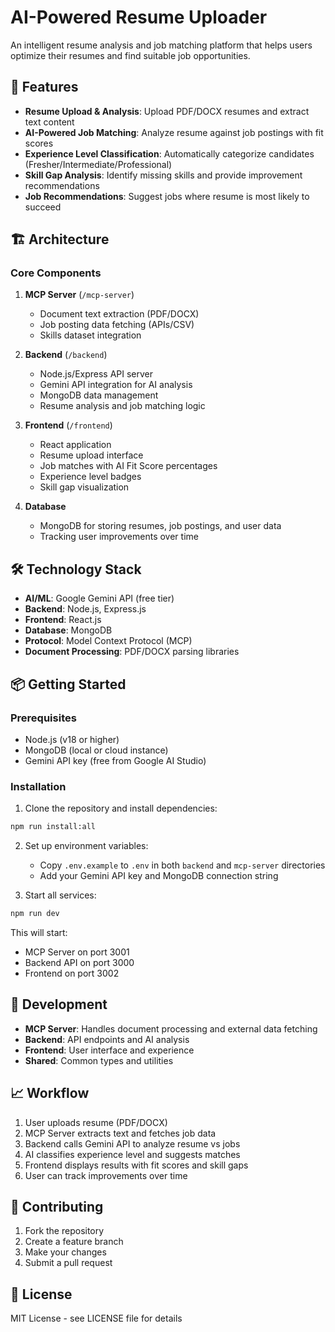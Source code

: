 # AI-Powered Resume Uploader

An intelligent resume analysis and job matching platform that helps users optimize their resumes and find suitable job opportunities.

## 🚀 Features

- **Resume Upload & Analysis**: Upload PDF/DOCX resumes and extract text content
- **AI-Powered Job Matching**: Analyze resume against job postings with fit scores
- **Experience Level Classification**: Automatically categorize candidates (Fresher/Intermediate/Professional)
- **Skill Gap Analysis**: Identify missing skills and provide improvement recommendations
- **Job Recommendations**: Suggest jobs where resume is most likely to succeed

## 🏗️ Architecture

### Core Components

1. **MCP Server** (`/mcp-server`)
   - Document text extraction (PDF/DOCX)
   - Job posting data fetching (APIs/CSV)
   - Skills dataset integration

2. **Backend** (`/backend`)
   - Node.js/Express API server
   - Gemini API integration for AI analysis
   - MongoDB data management
   - Resume analysis and job matching logic

3. **Frontend** (`/frontend`)
   - React application
   - Resume upload interface
   - Job matches with AI Fit Score percentages
   - Experience level badges
   - Skill gap visualization

4. **Database**
   - MongoDB for storing resumes, job postings, and user data
   - Tracking user improvements over time

## 🛠️ Technology Stack

- **AI/ML**: Google Gemini API (free tier)
- **Backend**: Node.js, Express.js
- **Frontend**: React.js
- **Database**: MongoDB
- **Protocol**: Model Context Protocol (MCP)
- **Document Processing**: PDF/DOCX parsing libraries

## 📦 Getting Started

### Prerequisites

- Node.js (v18 or higher)
- MongoDB (local or cloud instance)
- Gemini API key (free from Google AI Studio)

### Installation

1. Clone the repository and install dependencies:
```bash
npm run install:all
```

2. Set up environment variables:
   - Copy `.env.example` to `.env` in both `backend` and `mcp-server` directories
   - Add your Gemini API key and MongoDB connection string

3. Start all services:
```bash
npm run dev
```

This will start:
- MCP Server on port 3001
- Backend API on port 3000
- Frontend on port 3002

## 🔧 Development

- **MCP Server**: Handles document processing and external data fetching
- **Backend**: API endpoints and AI analysis
- **Frontend**: User interface and experience
- **Shared**: Common types and utilities

## 📈 Workflow

1. User uploads resume (PDF/DOCX)
2. MCP Server extracts text and fetches job data
3. Backend calls Gemini API to analyze resume vs jobs
4. AI classifies experience level and suggests matches
5. Frontend displays results with fit scores and skill gaps
6. User can track improvements over time

## 🤝 Contributing

1. Fork the repository
2. Create a feature branch
3. Make your changes
4. Submit a pull request

## 📄 License

MIT License - see LICENSE file for details
